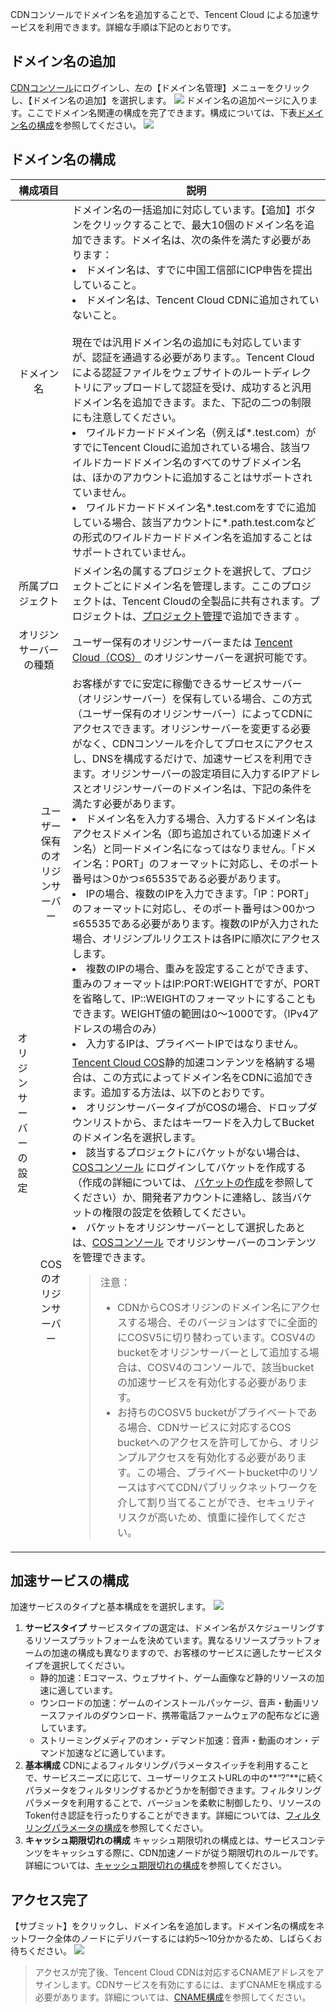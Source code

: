 CDNコンソールでドメイン名を追加することで、Tencent Cloud による加速サービスを利用できます。詳細な手順は下記のとおりです。

## ドメイン名の追加

[CDNコンソール](https://console.cloud.tencent.com/cdn)にログインし、左の【ドメイン名管理】メニューをクリックし、【ドメイン名の追加】を選択します。
![](https://main.qcloudimg.com/raw/3cee079d180314cfaef452b836e0f565.jpg)
ドメイン名の追加ページに入ります。ここでドメイン名関連の構成を完了できます。構成については、下表[ドメイン名の構成](#m1)を参照してください。 
![](https://main.qcloudimg.com/raw/48e8c71e7b7e84b5fdd13ffc1b30ded2.jpg)
<span ID ="m1"> </a>
## ドメイン名の構成

<table>
<thead>
	<tr>
		<th scope="col" colspan = "2"  style="width: 18%;">構成項目</th>
		<th scope="col">説明</th>
	</tr>
<thead>
<tbody>
	<tr>
	<td style="text-align: center;" colspan = "2">ドメイン名</td>
		<td>ドメイン名の一括追加に対応しています。【追加】ボタンをクリックすることで、最大10個のドメイン名を追加できます。ドメイ名は、次の条件を満たす必要があります：<li>ドメイン名は、すでに中国工信部にICP申告を提出していること。<li>ドメイン名は、Tencent Cloud CDNに追加されていないこと。<br><br>現在では汎用ドメイン名の追加にも対応していますが、認証を通過する必要があります。。Tencent Cloudによる認証ファイルをウェブサイトのルートディレクトリにアップロードして認証を受け、成功すると汎用ドメイン名を追加できます。また、下記の二つの制限にも注意してください。
<li>ワイルドカードドメイン名（例えば*.test.com）がすでにTencent Cloudに追加されている場合、該当ワイルドカードドメイン名のすべてのサブドメイン名は、ほかのアカウントに追加することはサポートされていません。
<li>ワイルドカードドメイン名*.test.comをすでに追加している場合、該当アカウントに*.path.test.comなどの形式のワイルドカードドメイン名を追加することはサポートされていません。</li>
</td>
	</tr>
	<tr>
	<td style="text-align: center;" colspan = "2">所属プロジェクト</td>
	<td> ドメイン名の属するプロジェクトを選択して、プロジェクトごとにドメイン名を管理します。ここのプロジェクトは、Tencent Cloudの全製品に共有されます。プロジェクトは、<a href = "https://console.cloud.tencent.com/project">プロジェクト管理</a>で追加できます 。</td>
	</tr>
	<tr>
	<td style="text-align: center;" colspan = "2">オリジンサーバーの種類</td>
		<td>ユーザー保有のオリジンサーバーまたは <a href = "https://intl.cloud.tencent.com/product/cos">Tencent Cloud（COS）</a> のオリジンサーバーを選択可能です。</td>
	</tr>
	<tr>
		<td colspan="1" rowspan="2" style="text-align: center;" >オリジンサーバーの設定</td>
			<td style="text-align: center; ">ユーザー保有のオリジンサーバー </td>
			<td >お客様がすでに安定に稼働できるサービスサーバー（オリジンサーバー）を保有している場合、この方式（ユーザー保有のオリジンサーバー）によってCDNにアクセスできます。オリジンサーバーを変更する必要がなく、CDNコンソールを介してプロセスにアクセスし、DNSを構成するだけで、加速サービスを利用できます。オリジンサーバーの設定項目に入力するIPアドレスとオリジンサーバーのドメイン名は、下記の条件を満たす必要があります。<br>
<li>ドメイン名を入力する場合、入力するドメイン名はアクセスドメイン名（即ち追加されている加速ドメイン名）と同一ドメイン名になってはなりません。「ドメイン名：PORT」のフォーマットに対応し、そのポート番号は＞0かつ≤65535である必要があります。
<li>IPの場合、複数のIPを入力できます。「IP：PORT」のフォーマットに対応し、そのポート番号は＞00かつ≤65535である必要があります。複数のIPが入力された場合、オリジンプルリクエストは各IPに順次にアクセスします。
<li>複数のIPの場合、重みを設定することができます、重みのフォーマットはIP:PORT:WEIGHTですが、PORTを省略して、IP::WEIGHTのフォーマットにすることもできます。WEIGHT値の範囲は0～1000です。（IPv4アドレスの場合のみ）
<li>入力するIPは、プライベートIPではなりません。 </td>
	</tr>
	<tr>
		<td style="text-align: center; ">COSのオリジンサーバー </td>
		<td> <a href = "https://intl.cloud.tencent.com/product/cos">Tencent Cloud COS</a>静的加速コンテンツを格納する場合は、この方式によってドメイン名をCDNに追加できます。追加する方法は、以下のとおりです。<br>
<li>オリジンサーバータイプがCOSの場合、ドロップダウンリストから、またはキーワードを入力してBucketのドメイン名を選択します。
<li>該当するプロジェクトにバケットがない場合は、<a href ="https://console.cloud.tencent.com/cos5">COSコンソール</a> にログインしてバケットを作成する（作成の詳細については、 <a href = "https://intl.cloud.tencent.com/document/product/436/13309">バケットの作成</a>を参照してください）か、開発者アカウントに連絡し、該当バケットの権限の設定を依頼してください。
<li>バケットをオリジンサーバーとして選択したあとは、<a href ="https://console.cloud.tencent.com/cos5">COSコンソール</a> でオリジンサーバーのコンテンツを管理できます。 
<blockquote class="d-mod-notice">
							<div class="d-mod-title d-notice-title">
								<i class="d-icon-notice"></i>注意：
							</div>
               <p></p>
<ul>
<li>CDNからCOSオリジンのドメイン名にアクセスする場合、そのバージョンはすでに全面的にCOSV5に切り替わっています。COSV4のbucketをオリジンサーバーとして追加する場合は、COSV4のコンソールで、該当bucketの加速サービスを有効化する必要があります。
<li>お持ちのCOSV5 bucketがプライベートである場合、CDNサービスに対応するCOS bucketへのアクセスを許可してから、オリジンプルアクセスを有効化する必要があります。この場合、プライベートbucket中のリソースはすべてCDNパブリックネットワークを介して割り当てることができ、セキュリティリスクが高いため、慎重に操作してください。
</ul></blockquote>
</td>
	</tr>
<tbody>
<table>



## 加速サービスの構成

加速サービスのタイプと基本構成をを選択します。
![](https://main.qcloudimg.com/raw/2f0b3ff1c1c8fa1313b96d856fb3b1fd.jpg)
1. **サービスタイプ** 
   サービスタイプの選定は、ドメイン名がスケジューリングするリソースプラットフォームを決めています。異なるリソースプラットフォームの加速の構成も異なりますので、お客様のサービスに適したサービスタイプを選択してください。
	- 静的加速：Eコマース、ウェブサイト、ゲーム画像など静的リソースの加速に適しています。
	- ウンロードの加速：ゲームのインストールパッケージ、音声・動画リソースファイルのダウンロード、携帯電話ファームウェアの配布などに適しています。
	- ストリーミングメディアのオン・デマンド加速：音声・動画のオン・デマンド加速などに適しています。
2. **基本構成**
   CDNによるフィルタリングパラメータスイッチを利用することで、サービスニーズに応じて、ユーザーリクエストURLの中の**“?”**に続くパラメータをフィルタリングするかどうかを制御できます。フィルタリングパラメータを利用することで、バージョンを柔軟に制御したり、リソースのToken付き認証を行ったりすることができます。詳細については、[フィルタリングパラメータの構成](https://intl.cloud.tencent.com/doc/product/228/6291)を参照してください。
3. **キャッシュ期限切れの構成**
   キャッシュ期限切れの構成とは、サービスコンテンツをキャッシュする際に、CDN加速ノードが従う期限切れのルールです。詳細については、[キャッシュ期限切れの構成](https://intl.cloud.tencent.com/doc/product/228/6290)を参照してください。

## アクセス完了

【サブミット】をクリックし、ドメイン名を追加します。ドメイン名の構成をネットワーク全体のノードにデリバーするには約5～10分かかるため、しばらくお待ちください。
![](https://main.qcloudimg.com/raw/0bf658a80d21a62e6bc30a54cbc21ff8.jpg)

>アクセスが完了後、Tencent Cloud CDNは対応するCNAMEアドレスをアサインします。CDNサービスを有効にするには、まずCNAMEを構成する必要があります。詳細については、[CNAME構成](https://intl.cloud.tencent.com/document/product/228/3121)を参照してください。

